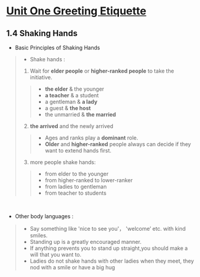 # [Unit One Greeting Etiquette](https://github.com/LOUHOIN/Western-Culture-Notes/blob/master/1.0.md)
## 1.4  Shaking Hands

* Basic Principles of Shaking Hands 

>+ Shake hands :
>1. Wait for **elder people** or **higher-ranked people** to take the initiative.<br>
>>+ **the elder** & the younger<br>
>>+ **a teacher** & a student<br>
>>+ a gentleman & **a lady**<br>
>>+ a guest & **the host**<br>
>>+ the unmarried & **the married**<br>
>2. **the arrived** and the newly arrived<br>
>>+ Ages and ranks play a **dominant** role.<br>
>>+ **Older** and **higher-ranked** people always can decide if they want to extend hands first.<br>
>3. more people shake hands:<br>
>>+ from elder to the younger<br>
>>+ from higher-ranked to lower-ranker<br>
>>+ from ladies to gentleman<br>
>>+ from teacher to students

<br>

* Other body languages :<br>
>+ Say something like 'nice to see you'， 'welcome’ etc. with kind smiles.<br>
>+ Standing up is a greatly encouraged manner.<br>
>+ If anything prevents you to stand up straight,you should make a will that you want to.<br>
>+ Ladies do not shake hands with other ladies when they meet, they nod with a smile or have a big hug<br>